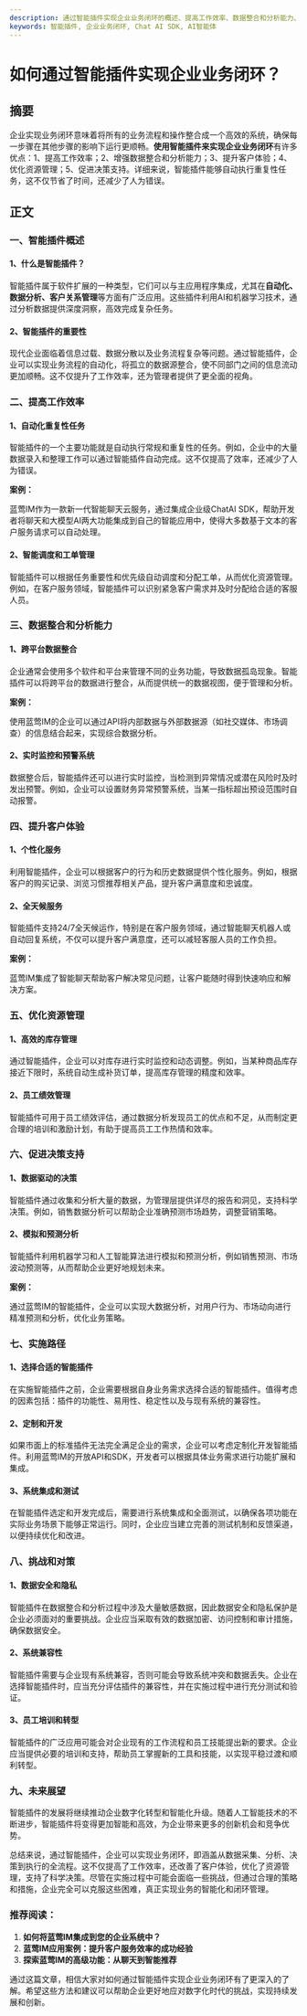 ```yaml
---
description: 通过智能插件实现企业业务闭环的概述、提高工作效率、数据整合和分析能力、促进决策支持等内容。
keywords: 智能插件, 企业业务闭环, Chat AI SDK, AI智能体
---
```

# 如何通过智能插件实现企业业务闭环？

## 摘要

企业实现业务闭环意味着将所有的业务流程和操作整合成一个高效的系统，确保每一步骤在其他步骤的影响下运行更顺畅。**使用智能插件来实现企业业务闭环**有许多优点：1、提高工作效率；2、增强数据整合和分析能力；3、提升客户体验；4、优化资源管理；5、促进决策支持。详细来说，智能插件能够自动执行重复性任务，这不仅节省了时间，还减少了人为错误。

## 正文

### 一、智能插件概述

#### 1、什么是智能插件？

智能插件属于软件扩展的一种类型，它们可以与主应用程序集成，尤其在**自动化、数据分析、客户关系管理**等方面有广泛应用。这些插件利用AI和机器学习技术，通过分析数据提供深度洞察，高效完成复杂任务。

#### 2、智能插件的重要性

现代企业面临着信息过载、数据分散以及业务流程复杂等问题。通过智能插件，企业可以实现业务流程的自动化，将孤立的数据源整合，使不同部门之间的信息流动更加顺畅。这不仅提升了工作效率，还为管理者提供了更全面的视角。

### 二、提高工作效率

#### 1、自动化重复性任务

智能插件的一个主要功能就是自动执行常规和重复性的任务。例如，企业中的大量数据录入和整理工作可以通过智能插件自动完成。这不仅提高了效率，还减少了人为错误。

**案例：**

蓝莺IM作为一款新一代智能聊天云服务，通过集成企业级ChatAI SDK，帮助开发者将聊天和大模型AI两大功能集成到自己的智能应用中，使得大多数基于文本的客户服务请求可以自动处理。

#### 2、智能调度和工单管理

智能插件可以根据任务重要性和优先级自动调度和分配工单，从而优化资源管理。例如，在客户服务领域，智能插件可以识别紧急客户需求并及时分配给合适的客服人员。

### 三、数据整合和分析能力

#### 1、跨平台数据整合

企业通常会使用多个软件和平台来管理不同的业务功能，导致数据孤岛现象。智能插件可以将跨平台的数据进行整合，从而提供统一的数据视图，便于管理和分析。

**案例：**

使用蓝莺IM的企业可以通过API将内部数据与外部数据源（如社交媒体、市场调查）的信息结合起来，实现综合数据分析。

#### 2、实时监控和预警系统

数据整合后，智能插件还可以进行实时监控，当检测到异常情况或潜在风险时及时发出预警。例如，企业可以设置财务异常预警系统，当某一指标超出预设范围时自动报警。

### 四、提升客户体验

#### 1、个性化服务

利用智能插件，企业可以根据客户的行为和历史数据提供个性化服务。例如，根据客户的购买记录、浏览习惯推荐相关产品，提升客户满意度和忠诚度。

#### 2、全天候服务

智能插件支持24/7全天候运作，特别是在客户服务领域，通过智能聊天机器人或自动回复系统，不仅可以提升客户满意度，还可以减轻客服人员的工作负担。

**案例：**

蓝莺IM集成了智能聊天帮助客户解决常见问题，让客户能随时得到快速响应和解决方案。

### 五、优化资源管理

#### 1、高效的库存管理

通过智能插件，企业可以对库存进行实时监控和动态调整。例如，当某种商品库存接近下限时，系统自动生成补货订单，提高库存管理的精度和效率。

#### 2、员工绩效管理

智能插件可用于员工绩效评估，通过数据分析发现员工的优点和不足，从而制定更合理的培训和激励计划，有助于提高员工工作热情和效率。

### 六、促进决策支持

#### 1、数据驱动的决策

智能插件通过收集和分析大量的数据，为管理层提供详尽的报告和洞见，支持科学决策。例如，销售数据分析可以帮助企业准确预测市场趋势，调整营销策略。

#### 2、模拟和预测分析

智能插件利用机器学习和人工智能算法进行模拟和预测分析，例如销售预测、市场波动预测等，从而帮助企业更好地规划未来。

**案例：**

通过蓝莺IM的智能插件，企业可以实现大数据分析，对用户行为、市场动向进行精准预测和分析，优化业务策略。

### 七、实施路径

#### 1、选择合适的智能插件

在实施智能插件之前，企业需要根据自身业务需求选择合适的智能插件。值得考虑的因素包括：插件的功能性、易用性、稳定性以及与现有系统的兼容性。

#### 2、定制和开发

如果市面上的标准插件无法完全满足企业的需求，企业可以考虑定制化开发智能插件。利用蓝莺IM的开放API和SDK，开发者可以根据具体业务需求进行功能扩展和集成。

#### 3、系统集成和测试

在智能插件选定和开发完成后，需要进行系统集成和全面测试，以确保各项功能在实际业务场景下能够正常运行。同时，企业应当建立完善的测试机制和反馈渠道，以便持续优化和改进。

### 八、挑战和对策

#### 1、数据安全和隐私

智能插件在数据整合和分析过程中涉及大量敏感数据，因此数据安全和隐私保护是企业必须面对的重要挑战。企业应当采取有效的数据加密、访问控制和审计措施，确保数据安全。

#### 2、系统兼容性

智能插件需要与企业现有系统兼容，否则可能会导致系统冲突和数据丢失。企业在选择智能插件时，应当充分评估插件的兼容性，并在实施过程中进行充分测试和验证。

#### 3、员工培训和转型

智能插件的广泛应用可能会对企业现有的工作流程和员工技能提出新的要求。企业应当提供必要的培训和支持，帮助员工掌握新的工具和技能，以实现平稳过渡和顺利转型。

### 九、未来展望

智能插件的发展将继续推动企业数字化转型和智能化升级。随着人工智能技术的不断进步，智能插件将变得更加智能和高效，为企业带来更多的创新机会和竞争优势。

总结来说，通过智能插件，企业可以实现业务闭环，即涵盖从数据采集、分析、决策到执行的全流程。这不仅提高了工作效率，还改善了客户体验，优化了资源管理，支持了科学决策。尽管在实施过程中可能会面临一些挑战，但通过合理的策略和措施，企业完全可以克服这些困难，真正实现业务的智能化和闭环管理。

### 推荐阅读：

1. **如何将蓝莺IM集成到您的企业系统中？**
2. **蓝莺IM应用案例：提升客户服务效率的成功经验**
3. **探索蓝莺IM的高级功能：从聊天到智能推荐**

通过这篇文章，相信大家对如何通过智能插件实现企业业务闭环有了更深入的了解。希望这些方法和建议可以帮助企业更好地应对数字化时代的挑战，实现持续发展和创新。